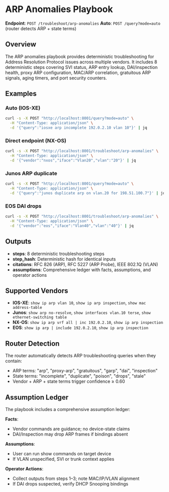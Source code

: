 # ARP Anomalies Playbook

**Endpoint**: `POST /troubleshoot/arp-anomalies`
**Auto**: `POST /query?mode=auto` (router detects ARP + state terms)

## Overview

The ARP anomalies playbook provides deterministic troubleshooting for Address Resolution Protocol issues across multiple vendors. It includes 8 deterministic steps covering SVI status, ARP entry lookup, DAI/inspection health, proxy ARP configuration, MAC/ARP correlation, gratuitous ARP signals, aging timers, and port security counters.

## Examples

### Auto (IOS-XE)
```bash
curl -s -X POST "http://localhost:8001/query?mode=auto" \
  -H "Content-Type: application/json" \
  -d '{"query":"iosxe arp incomplete 192.0.2.10 vlan 10"}' | jq
```

### Direct endpoint (NX-OS)
```bash
curl -s -X POST "http://localhost:8001/troubleshoot/arp-anomalies" \
  -H "Content-Type: application/json" \
  -d '{"vendor":"nxos","iface":"Vlan20","vlan":"20"}' | jq
```

### Junos ARP duplicate
```bash
curl -s -X POST "http://localhost:8001/query?mode=auto" \
  -H "Content-Type: application/json" \
  -d '{"query":"junos duplicate arp on vlan.20 for 198.51.100.7"}' | jq
```

### EOS DAI drops
```bash
curl -s -X POST "http://localhost:8001/troubleshoot/arp-anomalies" \
  -H "Content-Type: application/json" \
  -d '{"vendor":"eos","iface":"Vlan40","vlan":"40"}' | jq
```

## Outputs

- **steps**: 8 deterministic troubleshooting steps
- **step_hash**: Deterministic hash for identical inputs
- **citations**: RFC 826 (ARP), RFC 5227 (ARP Probe), IEEE 802.1Q (VLAN)
- **assumptions**: Comprehensive ledger with facts, assumptions, and operator actions

## Supported Vendors

- **IOS-XE**: `show ip arp vlan 10`, `show ip arp inspection`, `show mac address-table`
- **Junos**: `show arp no-resolve`, `show interfaces vlan.10 terse`, `show ethernet-switching table`
- **NX-OS**: `show ip arp vrf all | inc 192.0.2.10`, `show ip arp inspection`
- **EOS**: `show ip arp | include 192.0.2.10`, `show ip arp inspection`

## Router Detection

The router automatically detects ARP troubleshooting queries when they contain:
- ARP terms: "arp", "proxy-arp", "gratuitous", "garp", "dai", "inspection"
- State terms: "incomplete", "duplicate", "poison", "drops", "stale"
- Vendor + ARP + state terms trigger confidence ≥ 0.60

## Assumption Ledger

The playbook includes a comprehensive assumption ledger:

**Facts**:
- Vendor commands are guidance; no device-state claims
- DAI/Inspection may drop ARP frames if bindings absent

**Assumptions**:
- User can run show commands on target device
- If VLAN unspecified, SVI or trunk context applies

**Operator Actions**:
- Collect outputs from steps 1–3; note MAC/IP/VLAN alignment
- If DAI drops suspected, verify DHCP Snooping bindings
